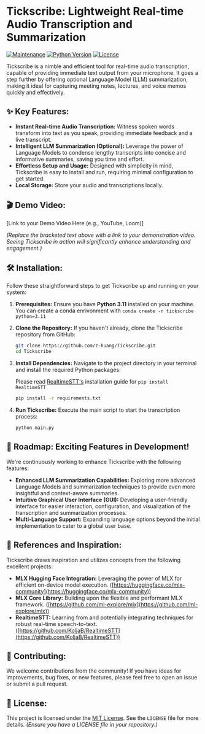 # Tickscribe: Lightweight Real-time Audio Transcription and Summarization

[![Maintenance](https://img.shields.io/badge/Maintained%3F-yes-green.svg)](https://github.com/z-huang/Tickscribe/commits/main)
[![Python Version](https://img.shields.io/badge/Python-3.11-blue.svg)](https://www.python.org/downloads/)
[![License](https://img.shields.io/badge/License-MIT-yellow.svg)](https://opensource.org/licenses/MIT) 

Tickscribe is a nimble and efficient tool for real-time audio transcription, capable of providing immediate text output from your microphone. It goes a step further by offering optional Language Model (LLM) summarization, making it ideal for capturing meeting notes, lectures, and voice memos quickly and effectively.

## ✨ Key Features:

* **Instant Real-time Audio Transcription:** Witness spoken words transform into text as you speak, providing immediate feedback and a live transcript.
* **Intelligent LLM Summarization (Optional):** Leverage the power of Language Models to condense lengthy transcripts into concise and informative summaries, saving you time and effort.
* **Effortless Setup and Usage:** Designed with simplicity in mind, Tickscribe is easy to install and run, requiring minimal configuration to get started.
* **Local Storage:** Store your audio and transcriptions locally.

## 🎬 Demo Video:

[Link to your Demo Video Here (e.g., YouTube, Loom)]

*(Replace the bracketed text above with a link to your demonstration video. Seeing Tickscribe in action will significantly enhance understanding and engagement.)*

## 🛠️ Installation:

Follow these straightforward steps to get Tickscribe up and running on your system:

1.  **Prerequisites:** Ensure you have **Python 3.11** installed on your machine. You can create a conda enrivonment with `conda create -n tickscribe python=3.11`

2.  **Clone the Repository:** If you haven't already, clone the Tickscribe repository from GitHub:
    ```bash
    git clone https://github.com/z-huang/Tickscribe.git
    cd Tickscribe
    ```

3.  **Install Dependencies:** Navigate to the project directory in your terminal and install the required Python packages:

    Please read [RealtimeSTT's](https://github.com/KoljaB/RealtimeSTT?tab=readme-ov-file#installation) installation guide for `pip install RealtimeSTT`
    ```bash
    pip install -r requirements.txt
    ```

4.  **Run Tickscribe:** Execute the main script to start the transcription process:
    ```bash
    python main.py
    ```

## 🚀 Roadmap: Exciting Features in Development!

We're continuously working to enhance Tickscribe with the following features:

* **Enhanced LLM Summarization Capabilities:** Exploring more advanced Language Models and summarization techniques to provide even more insightful and context-aware summaries.
* **Intuitive Graphical User Interface (GUI):** Developing a user-friendly interface for easier interaction, configuration, and visualization of the transcription and summarization processes.
* **Multi-Language Support:** Expanding language options beyond the initial implementation to cater to a global user base.

## 🔗 References and Inspiration:

Tickscribe draws inspiration and utilizes concepts from the following excellent projects:

* **MLX Hugging Face Integration:** Leveraging the power of MLX for efficient on-device model execution. ([https://huggingface.co/mlx-community](https://huggingface.co/mlx-community))
* **MLX Core Library:** Building upon the flexible and performant MLX framework. ([https://github.com/ml-explore/mlx](https://github.com/ml-explore/mlx))
* **RealtimeSTT:** Learning from and potentially integrating techniques for robust real-time speech-to-text. ([https://github.com/KoljaB/RealtimeSTT](https://github.com/KoljaB/RealtimeSTT))

## 🙏 Contributing:

We welcome contributions from the community! If you have ideas for improvements, bug fixes, or new features, please feel free to open an issue or submit a pull request.

## 📜 License:

This project is licensed under the [MIT License](https://opensource.org/licenses/MIT). See the `LICENSE` file for more details. *(Ensure you have a LICENSE file in your repository.)*
